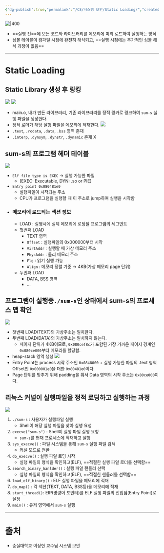 ```yaml
---
{"dg-publish":true,"permalink":"/CS/시스템 보안/Static Loading/","created":"2025-03-19T00:32:26.510+09:00"}
---
```


![|400](https://i.imgur.com/a14S6LO.png)
- ==실행 전==에 모든 코드와 라이브러리를 메모리에 미리 로드하여 실행하는 방식
- 심볼 테이블이 컴파일 시점에 완전히 해석되고, ==실행 시점에는 추가적인 심볼 해석 과정이 없음==
---
# Static Loading
## Static Library 생성 후 링킹
![](https://i.imgur.com/v1sNtQy.png)
![](https://i.imgur.com/7qf9RJv.png)
- main.o, 내가 만든 라이브러리, 기존 라이브러리를 정적 링커로 링크하여 `sum-s` 실행 파일을 생성한다.
- 정적 로더가 해당 실행 파일을 메모리에 적재한다.
![](https://i.imgur.com/JJDJmdI.png)
- `.text`, `.rodata`, `.data`, `.bss` 영역 존재
- `.interp`, `.dynsym`, `.dynstr`, `.dynamic` 존재 X
## sum-s의 프로그램 헤더 테이블
![](https://i.imgur.com/mcNa1m8.png)
- `Elf file type is EXEC` → 실행 가능한 파일
	- (EXEC: Executable, DYN: .so or PIE)
- `Entry point 0x080481e0`
	- 실행파일이 시작되는 주소
	- CPU가 프로그램을 실행할 때 이 주소로 jump하여 실행을 시작함
- ### 메모리에 로드되는 섹션 정보
	- LOAD : 실행시에 실제 메모리에 로딩될 프로그램의 세그먼트
	- 첫번째 LOAD
		- TEXT 영역
		- `Offset` : 실행파일의 0x000000부터 시작
		- `VirtAddr` : 실행할 때 가상 메모리 주소
		- `PhysAddr` : 물리 메모리 주소
		- `Flg` : 읽기 실행 가능
		- `Align` : 메모리 정렬 기준 → 4KB(가상 메모리 page 단위)
	- 두번째 LOAD
		- DATA, BSS 영역
		- ...
## 프로그램이 실행중`./sum-s`인 상태에서 sum-s의 프로세스 맵 확인
![](https://i.imgur.com/rxPdc0k.png)
- 첫번째 LOAD(TEXT)의 가상주소는 일치한다.
- 두번째 LOAD(DATA)의 가상주소는 일치하지 않는다.
	- 페이지 단위가 4KB이므로, `0x080cef8c`가 포함된 가장 가까운 페이지 경계인 `0x080ce000`부터 메모리를 할당함.
- heap-stack 영역 생성
![](https://i.imgur.com/FdwP358.png)
- Entry Point는 process 시작 주소인 `0x0848000` + 실행 가능한 파일의 .text 영역 Offset인 `0x000001e0`을 더한 `0x80481e0`이다.
- Page 단위를 맞추기 위해 padding을 줘서 Data 영역의 시작 주소는 `0x80ce000`이다.
## 리눅스 커널이 실행파일을 정적 로딩하고 실행하는 과정
![](https://i.imgur.com/BgtiMva.png)
1. `./sum-s` : 사용자가 실행파일 실행
	- Shell이 해당 실행 파일을 찾아 실행 요청
2. `execve("sum-s")` : Shell이 실행 파일 실행 요청
	- `sum-s`를 현재  프로세스에 적재하고 실행
3. `sys_execve()` : 파일 시스템을 통해 `sum-s` 실행 파일 검색
	- 커널 모드로 전환
4. `do_execve()` : 실행 파일 로딩 시작
	- 실행 파일의 형식을 확인하고(ELF), ==적절한 실행 파일 로더를 선택함==
5. `search_binary_hanlder()` : 실행 파일 핸들러 선택
	- 실행 파일의 형식을 확인하고(ELF), ==적절한 핸들러를 선택함==
6. `load_elf_binary()` : ELF 실행 파일을 메모리에 적재
7. `do_map()` : 각 섹션(TEXT, DATA, BSS등)을 메모리에 적재
8. `start_thread()`: EIP(명령어 포인터)를 ELF 실행 파일의 진입점(Entry Point)로 설정
9. `main()` : 유저 영역에서 `sum-s` 실행
---
# 출처
- 숭실대학교 이정현 교수님 시스템 보안